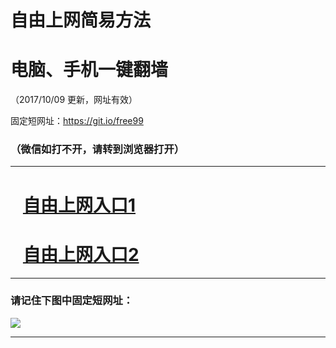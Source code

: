 ﻿# 自由上网简易方法

# 电脑、手机一键翻墙

（2017/10/09 更新，网址有效）

固定短网址：https://git.io/free99

### （微信如打不开，请转到浏览器打开）


***





# &nbsp;&nbsp; <a href="http://ft649714398.fwq-tz-1001.info/fwqtz01.html?t=10090015166 " target="_blank">自由上网入口1</a>
# &nbsp;&nbsp; <a href="http://ft3086629146.fwq-tz-1002.info/fwqtz02.html?t=100900111806 " target="_blank">自由上网入口2</a>
***

### 请记住下图中固定短网址：

<img src="https://s3-us-west-2.amazonaws.com/fwq-1001/yjfq-20170905okok.png" /> 


***

